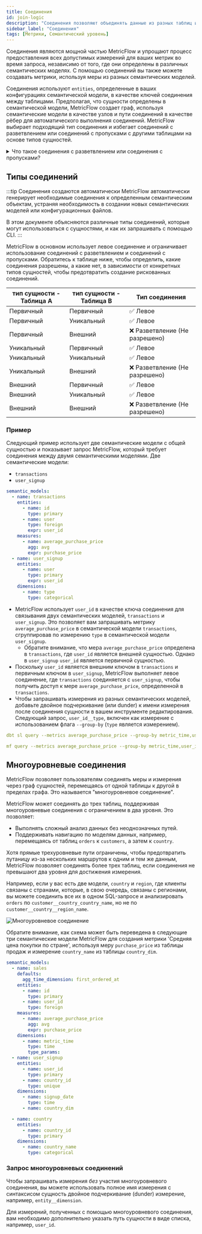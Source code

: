 ```yaml
---
title: Соединения
id: join-logic
description: "Соединения позволяют объединять данные из разных таблиц и создавать новые метрики"
sidebar_label: "Соединения"
tags: [Метрики, Семантический уровень]
---
```


Соединения являются мощной частью MetricFlow и упрощают процесс предоставления всех допустимых измерений для ваших метрик во время запроса, независимо от того, где они определены в различных семантических моделях. С помощью соединений вы также можете создавать метрики, используя меры из разных семантических моделей.

Соединения используют `entities`, определенные в ваших конфигурациях семантической модели, в качестве ключей соединения между таблицами. Предполагая, что сущности определены в семантической модели, MetricFlow создает граф, используя семантические модели в качестве узлов и пути соединений в качестве рёбер для автоматического выполнения соединений. MetricFlow выбирает подходящий тип соединения и избегает соединений с разветвлением или соединений с пропусками с другими таблицами на основе типов сущностей.

<details>
  <summary>Что такое соединения с разветвлением или соединения с пропусками?</summary>
  <div>
    <div>&mdash; Соединения с разветвлением происходят, когда одна строка в таблице соединяется с несколькими строками в другой таблице, в результате чего количество выходных строк превышает количество входных строк.<br /><br />
    &mdash; Соединения с пропусками происходят, когда две таблицы имеют отношение многие-ко-многим через промежуточную таблицу, и результат соединения приводит к дублированию или отсутствию данных. </div>
  </div>
</details>


## Типы соединений

:::tip Соединения создаются автоматически
MetricFlow автоматически генерирует необходимые соединения к определенным семантическим объектам, устраняя необходимость в создании новых семантических моделей или конфигурационных файлов.

В этом документе объясняются различные типы соединений, которые могут использоваться с сущностями, и как их запрашивать с помощью CLI.
:::

MetricFlow в основном использует левое соединение и ограничивает использование соединений с разветвлением и соединений с пропусками. Обратитесь к таблице ниже, чтобы определить, какие соединения разрешены, а какие нет, в зависимости от конкретных типов сущностей, чтобы предотвратить создание рискованных соединений.

| тип сущности - Таблица A | тип сущности - Таблица B | Тип соединения        |
|---------------------------|---------------------------|----------------------|
| Первичный                 | Первичный                 | ✅ Левое              |
| Первичный                 | Уникальный                | ✅ Левое              |
| Первичный                 | Внешний                   | ❌ Разветвление (Не разрешено) |
| Уникальный                | Первичный                 | ✅ Левое              |
| Уникальный                | Уникальный                | ✅ Левое              |
| Уникальный                | Внешний                   | ❌ Разветвление (Не разрешено) |
| Внешний                   | Первичный                 | ✅ Левое              |
| Внешний                   | Уникальный                | ✅ Левое              |
| Внешний                   | Внешний                   | ❌ Разветвление (Не разрешено) |   

### Пример

Следующий пример использует две семантические модели с общей сущностью и показывает запрос MetricFlow, который требует соединения между двумя семантическими моделями. Две семантические модели:
- `transactions`
- `user_signup`

```yaml
semantic_models:
  - name: transactions
    entities:
      - name: id
        type: primary
      - name: user
        type: foreign
        expr: user_id
    measures:
      - name: average_purchase_price
        agg: avg
        expr: purchase_price
  - name: user_signup
    entities:
      - name: user
        type: primary
        expr: user_id
    dimensions:
      - name: type
        type: categorical
```

- MetricFlow использует `user_id` в качестве ключа соединения для связывания двух семантических моделей, `transactions` и `user_signup`. Это позволяет вам запрашивать метрику `average_purchase_price` в семантической модели `transactions`, сгруппировав по измерению `type` в семантической модели `user_signup`.
  - Обратите внимание, что мера `average_purchase_price` определена в `transactions`, где `user_id` является внешней сущностью. Однако в `user_signup` `user_id` является первичной сущностью. 
- Поскольку `user_id` является внешним ключом в `transactions` и первичным ключом в `user_signup`, MetricFlow выполняет левое соединение, где `transactions` соединяется с `user_signup`, чтобы получить доступ к мере `average_purchase_price`, определенной в `transactions`.
- Чтобы запрашивать измерения из разных семантических моделей, добавьте двойное подчеркивание (или dunder) к имени измерения после соединения сущности в вашем инструменте редактирования. Следующий запрос, `user_id__type`, включен как измерение с использованием флага `--group-by` (`type` является измерением).

```yaml 
dbt sl query --metrics average_purchase_price --group-by metric_time,user_id__type # В dbt Cloud
```

```yaml 
mf query --metrics average_purchase_price --group-by metric_time,user_id__type # В dbt Core
```

## Многоуровневые соединения

MetricFlow позволяет пользователям соединять меры и измерения через граф сущностей, перемещаясь от одной таблицы к другой в пределах графа. Это называется "многоуровневое соединение". 

MetricFlow может соединять до трех таблиц, поддерживая многоуровневые соединения с ограничением в два уровня. Это позволяет:
- Выполнять сложный анализ данных без неоднозначных путей.
- Поддерживать навигацию по моделям данных, например, перемещаясь от таблиц `orders` к `customers`, а затем к `country`.

Хотя прямые трехуровневые пути ограничены, чтобы предотвратить путаницу из-за нескольких маршрутов к одним и тем же данным, MetricFlow позволяет соединять более трех таблиц, если соединения не превышают два уровня для достижения измерения. 

Например, если у вас есть две модели, `country` и `region`, где клиенты связаны с странами, которые, в свою очередь, связаны с регионами, вы можете соединить все их в одном SQL-запросе и анализировать `orders` по `customer__country_country_name`, но не по `customer__country__region_name`.

![Многоуровневое соединение](/img/docs/building-a-dbt-project/multihop-diagram.png "Пример схемы для справки")

Обратите внимание, как схема может быть переведена в следующие три семантические модели MetricFlow для создания метрики 'Средняя цена покупки по стране', используя меру `purchase_price` из таблицы продаж и измерение `country_name` из таблицы `country_dim`.

```yaml
semantic_models:
  - name: sales
    defaults:
      agg_time_dimension: first_ordered_at
    entities:
      - name: id
        type: primary
      - name: user_id
        type: foreign
    measures:
      - name: average_purchase_price
        agg: avg
        expr: purchase_price
    dimensions:
      - name: metric_time
        type: time
        type_params:
  - name: user_signup
    entities:
      - name: user_id
        type: primary
      - name: country_id
        type: unique
    dimensions:
      - name: signup_date
        type: time
      - name: country_dim

  - name: country
    entities:
      - name: country_id
        type: primary
    dimensions:
      - name: country_name
        type: categorical
```

### Запрос многоуровневых соединений

Чтобы запрашивать измерения _без_ участия многоуровневого соединения, вы можете использовать полное имя измерения с синтаксисом сущность двойное подчеркивание (dunder) измерение, например, `entity__dimension`. 

Для измерений, полученных с помощью многоуровневого соединения, вам необходимо дополнительно указать путь сущности в виде списка, например, `user_id`.